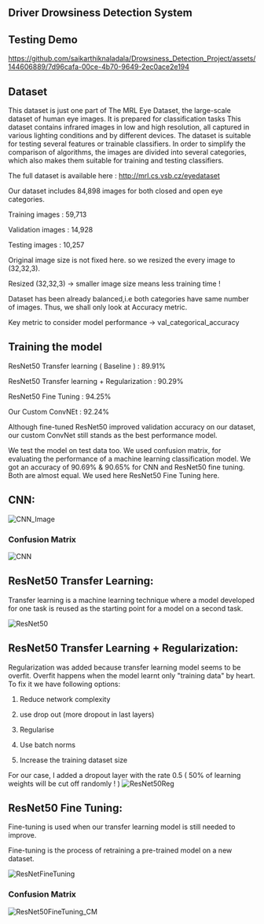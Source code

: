 ## Driver Drowsiness Detection System
## Testing Demo

https://github.com/saikarthiknaladala/Drowsiness_Detection_Project/assets/144606889/7d96cafa-00ce-4b70-9649-2ec0ace2e194



## Dataset

This dataset is just one part of The MRL Eye Dataset, the large-scale dataset of human eye images. It is prepared for classification tasks This dataset contains infrared images in low and high resolution, all captured in various lighting conditions and by different devices. The dataset is suitable for testing several features or trainable classifiers. In order to simplify the comparison of algorithms, the images are divided into several categories, which also makes them suitable for training and testing classifiers.

The full dataset is available here : http://mrl.cs.vsb.cz/eyedataset

Our dataset includes 84,898 images for both closed and open eye categories.

Training images : 59,713

Validation images : 14,928

Testing images : 10,257

Original image size is not fixed here. so we resized the every image to (32,32,3).

Resized (32,32,3) -> smaller image size means less training time !

Dataset has been already balanced,i.e both categories have same number of images. Thus, we shall only look at Accuracy metric.

Key metric to consider model performance -> val_categorical_accuracy

## Training the model


ResNet50 Transfer learning ( Baseline ) : 89.91%

ResNet50 Transfer learning + Regularization : 90.29%

ResNet50 Fine Tuning : 94.25%

Our Custom ConvNEt : 92.24%

Although fine-tuned ResNet50 improved validation accuracy on our dataset, our custom ConvNet still stands as the best performance model.

We test the model on test data too. We used confusion matrix, for evaluating the performance of a machine learning classification model. We got an accuracy of 90.69% & 90.65% for CNN and ResNet50 fine tuning. Both are almost equal. We used here ResNet50 Fine Tuning here. 

## CNN:
![CNN_Image](https://github.com/saikarthiknaladala/Drowsiness_Detection_Project/assets/144606889/a7cabbf7-15a2-4894-b53f-5d3fc77301b9)

### Confusion Matrix
![CNN](https://github.com/saikarthiknaladala/Drowsiness_Detection_Project/assets/144606889/2eda205e-1d18-4798-8200-1be6ae3abe8e)

## ResNet50 Transfer Learning:
Transfer learning is a machine learning technique where a model developed for one task is reused as the starting point for a model on a second task. 

![ResNet50](https://github.com/saikarthiknaladala/Drowsiness_Detection_Project/assets/144606889/880732aa-077e-4126-a025-8a4a54a174f9)

## ResNet50 Transfer Learning + Regularization:
Regularization was added because transfer learning model seems to be overfit. Overfit happens when the model learnt only "training data" by heart.
To fix it we have following options:

1. Reduce network complexity

2. use drop out (more dropout in last layers)

3. Regularise

4. Use batch norms

5. Increase the training dataset size
                              
For our case, I added a dropout layer with the rate 0.5 ( 50% of learning weights will be cut off randomly ! )
![ResNet50Reg](https://github.com/saikarthiknaladala/Drowsiness_Detection_Project/assets/144606889/a3256223-4460-4d90-823f-972334ba879e)

## ResNet50 Fine Tuning:
Fine-tuning is used when our transfer learning model is still needed to improve.

Fine-tuning is the process of retraining a pre-trained model on a new dataset. 

![ResNetFineTuning](https://github.com/saikarthiknaladala/Drowsiness_Detection_Project/assets/144606889/946e7eb4-bd8f-4ca1-8d20-6a855b5272df)


### Confusion Matrix
![ResNet50FineTuning_CM](https://github.com/saikarthiknaladala/Drowsiness_Detection_Project/assets/144606889/49ecc6c7-c80a-4350-839b-10e110b90e4c)

